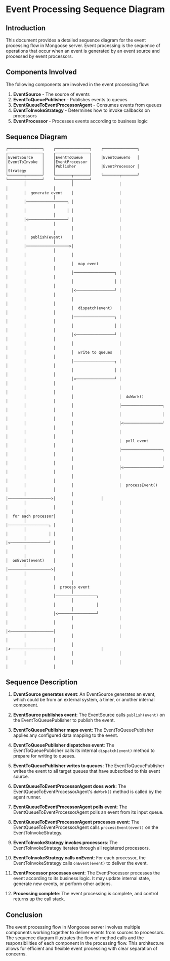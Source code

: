 # Event Processing Sequence Diagram

## Introduction

This document provides a detailed sequence diagram for the event processing flow in Mongoose server. Event processing is the sequence of operations that occur when an event is generated by an event source and processed by event processors.

## Components Involved

The following components are involved in the event processing flow:

1. **EventSource** - The source of events
2. **EventToQueuePublisher** - Publishes events to queues
3. **EventQueueToEventProcessorAgent** - Consumes events from queues
4. **EventToInvokeStrategy** - Determines how to invoke callbacks on processors
5. **EventProcessor** - Processes events according to business logic

## Sequence Diagram

```
┌───────────────┐    ┌───────────────┐    ┌───────────────┐    ┌───────────────┐    ┌───────────────┐
│EventSource    │    │EventToQueue   │    │EventQueueTo   │    │EventToInvoke  │    │EventProcessor │
│               │    │Publisher      │    │EventProcessor │    │Strategy       │    │               │
└───────┬───────┘    └───────┬───────┘    └───────┬───────┘    └───────┬───────┘    └───────┬───────┘
        │                    │                    │                    │                    │
        │  generate event    │                    │                    │                    │
        │──────────────────┐ │                    │                    │                    │
        │                  │ │                    │                    │                    │
        │<─────────────────┘ │                    │                    │                    │
        │                    │                    │                    │                    │
        │  publish(event)    │                    │                    │                    │
        │───────────────────>│                    │                    │                    │
        │                    │                    │                    │                    │
        │                    │  map event         │                    │                    │
        │                    │──────────────────┐ │                    │                    │
        │                    │                  │ │                    │                    │
        │                    │<─────────────────┘ │                    │                    │
        │                    │                    │                    │                    │
        │                    │  dispatch(event)   │                    │                    │
        │                    │──────────────────┐ │                    │                    │
        │                    │                  │ │                    │                    │
        │                    │<─────────────────┘ │                    │                    │
        │                    │                    │                    │                    │
        │                    │  write to queues   │                    │                    │
        │                    │──────────────────┐ │                    │                    │
        │                    │                  │ │                    │                    │
        │                    │<─────────────────┘ │                    │                    │
        │                    │                    │                    │                    │
        │                    │                    │  doWork()          │                    │
        │                    │                    │──────────────────┐ │                    │
        │                    │                    │                  │ │                    │
        │                    │                    │<─────────────────┘ │                    │
        │                    │                    │                    │                    │
        │                    │                    │  poll event        │                    │
        │                    │                    │──────────────────┐ │                    │
        │                    │                    │                  │ │                    │
        │                    │                    │<─────────────────┘ │                    │
        │                    │                    │                    │                    │
        │                    │                    │  processEvent()    │                    │
        │                    │                    │───────────────────>│                    │
        │                    │                    │                    │                    │
        │                    │                    │                    │  for each processor│
        │                    │                    │                    │──────────────────┐ │
        │                    │                    │                    │                  │ │
        │                    │                    │                    │<─────────────────┘ │
        │                    │                    │                    │                    │
        │                    │                    │                    │  onEvent(event)    │
        │                    │                    │                    │───────────────────>│
        │                    │                    │                    │                    │
        │                    │                    │                    │                    │  process event
        │                    │                    │                    │                    │──────────────────┐
        │                    │                    │                    │                    │                  │
        │                    │                    │                    │                    │<─────────────────┘
        │                    │                    │                    │                    │
        │                    │                    │                    │<───────────────────│
        │                    │                    │                    │                    │
        │                    │                    │<───────────────────│                    │
        │                    │                    │                    │                    │
        │                    │                    │                    │                    │
```

## Sequence Description

1. **EventSource generates event**:
   An EventSource generates an event, which could be from an external system, a timer, or another internal component.

2. **EventSource publishes event**:
   The EventSource calls `publish(event)` on the EventToQueuePublisher to publish the event.

3. **EventToQueuePublisher maps event**:
   The EventToQueuePublisher applies any configured data mapping to the event.

4. **EventToQueuePublisher dispatches event**:
   The EventToQueuePublisher calls its internal `dispatch(event)` method to prepare for writing to queues.

5. **EventToQueuePublisher writes to queues**:
   The EventToQueuePublisher writes the event to all target queues that have subscribed to this event source.

6. **EventQueueToEventProcessorAgent does work**:
   The EventQueueToEventProcessorAgent's `doWork()` method is called by the agent runner.

7. **EventQueueToEventProcessorAgent polls event**:
   The EventQueueToEventProcessorAgent polls an event from its input queue.

8. **EventQueueToEventProcessorAgent processes event**:
   The EventQueueToEventProcessorAgent calls `processEvent(event)` on the EventToInvokeStrategy.

9. **EventToInvokeStrategy invokes processors**:
   The EventToInvokeStrategy iterates through all registered processors.

10. **EventToInvokeStrategy calls onEvent**:
    For each processor, the EventToInvokeStrategy calls `onEvent(event)` to deliver the event.

11. **EventProcessor processes event**:
    The EventProcessor processes the event according to its business logic.
    It may update internal state, generate new events, or perform other actions.

12. **Processing complete**:
    The event processing is complete, and control returns up the call stack.

## Conclusion

The event processing flow in Mongoose server involves multiple components working together to deliver events from sources to processors. The sequence diagram illustrates the flow of method calls and the responsibilities of each component in the processing flow. This architecture allows for efficient and flexible event processing with clear separation of concerns.
